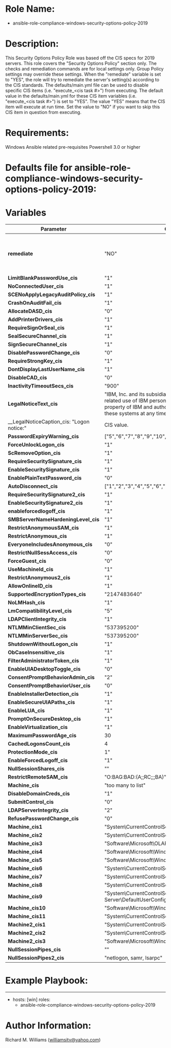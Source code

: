 # Role Name:
- ansible-role-compliance-windows-security-options-policy-2019


# Description:
This Security Options Policy Role was based off the CIS specs for 2019 servers.   This role covers the "Security Options Policy" section only. The checks and remediation commands are for local settings only. Group Policy settings may override these settings. When the "remediate" variable is set to "YES", the role will try to remediate the server's setting(s) according to the CIS standards.  The defaults/main.yml file can be used to disable specific CIS items (i.e. "execute_<cis task #>") from executing. The default value in the defaults/main.yml for these CIS item variables (i.e. "execute_<cis task #>") is set to "YES". The value "YES" means that the CIS item will execute at run time. Set the value to "NO" if you want to skip this CIS item in question from executing.


# Requirements:
Windows Ansible related pre-requisites 
Powershell 3.0 or higher


# Defaults file for ansible-role-compliance-windows-security-options-policy-2019:
# Variables
Parameter | Choices/Defaults|Comments
----------|-----------------|--------
__remediate__ |"NO"| variable used to determine whether or not to remedaite
__LimitBlankPasswordUse_cis__ |"1"| CIS value.
__NoConnectedUser_cis__ |"1"| CIS value.
__SCENoApplyLegacyAuditPolicy_cis__ |"1"| CIS value.
__CrashOnAuditFail_cis__ |"1"| CIS value.
__AllocateDASD_cis__ |"0"| CIS value.
__AddPrinterDrivers_cis__ |"1"| CIS value.
__RequireSignOrSeal_cis__ |"1"| CIS value.
__SealSecureChannel_cis__ |"1"| CIS value.
__SignSecureChannel_cis__ |"1"| CIS value.
__DisablePasswordChange_cis__ |"0"| CIS value.
__RequireStrongKey_cis__ |"1"| CIS value.
__DontDisplayLastUserName_cis__ |"1"| CIS value.
__DisableCAD_cis__ |"0"| CIS value.
__InactivityTimeoutSecs_cis__ |"900"| CIS value.
__LegalNoticeText_cis__ |"IBM, Inc. and its subsidiaries computer systems are for the job related use of IBM personnel only. All information herein is the property of IBM and authorized employees have the right to monitor these systems at any time."| CIS value.
__LegalNoticeCaption_cis: "Logon notice:"| CIS value.
__PasswordExpiryWarning_cis__ |["5","6","7","8","9","10","11","12","13","14"]| CIS value.
__ForceUnlockLogon_cis__ |"1"| CIS value.
__ScRemoveOption_cis__ |"1"| CIS value.
__RequireSecuritySignature_cis__ |"1"| CIS value.
__EnableSecuritySignature_cis__ |"1"| CIS value.
__EnablePlainTextPassword_cis__ |"0"| CIS value.
__AutoDisconnect_cis__ |["1","2","3","4","5","6","7","8","9","10","11","12","13","14","15"]| CIS value.
__RequireSecuritySignature2_cis__ |"1"| CIS value.
__EnableSecuritySignature2_cis__ |"1"| CIS value.
__enableforcedlogoff_cis__ |"1"| CIS value.
__SMBServerNameHardeningLevel_cis__ |"1"| CIS value.
__RestrictAnonymousSAM_cis__ |"1"| CIS value.
__RestrictAnonymous_cis__ |"1"| CIS value.
__EveryoneIncludesAnonymous_cis__ |"0"| CIS value.
__RestrictNullSessAccess_cis__ |"0"| CIS value.
__ForceGuest_cis__ |"0"| CIS value.
__UseMachineId_cis__ |"1"| CIS value.
__RestrictAnonymous2_cis__ |"1"| CIS value.
__AllowOnlineID_cis__ |"1"| CIS value.
__SupportedEncryptionTypes_cis__ |"2147483640"| CIS value.
__NoLMHash_cis__ |"1"| CIS value.
__LmCompatibilityLevel_cis__ |"5"| CIS value.
__LDAPClientIntegrity_cis__ |"1"| CIS value.
__NTLMMinClientSec_cis__ |"537395200"| CIS value.
__NTLMMinServerSec_cis__ |"537395200"| CIS value.
__ShutdownWithoutLogon_cis__ |"1"| CIS value.
__ObCaseInsensitive_cis__ |"1"| CIS value.
__FilterAdministratorToken_cis__ |"1"| CIS value.
__EnableUIADesktopToggle_cis__ |"0"| CIS value.
__ConsentPromptBehaviorAdmin_cis__ |"2"| CIS value.
__ConsentPromptBehaviorUser_cis__ |"0"| CIS value.
__EnableInstallerDetection_cis__ |"1"| CIS value.
__EnableSecureUIAPaths_cis__ |"1"| CIS value.
__EnableLUA_cis__ |"1"| CIS value.
__PromptOnSecureDesktop_cis__ |"1"| CIS value.
__EnableVirtualization_cis__ |"1"| CIS value.
__MaximumPasswordAge_cis__ |30| CIS value.
__CachedLogonsCount_cis__ |4| CIS value.
__ProtectionMode_cis__ |1"| CIS value.
__EnableForcedLogoff_cis__ |"1"| CIS value.
__NullSessionShares_cis__ |""| CIS value.
__RestrictRemoteSAM_cis__ |"O:BAG:BAD:(A;;RC;;;BA)"| CIS value.
__Machine_cis__ |"too many to list"| CIS value.
__DisableDomainCreds_cis__ |"1"| CIS value.
__SubmitControl_cis__ |"0"| CIS value.
__LDAPServerIntegrity_cis__ |"2"| CIS value.
__RefusePasswordChange_cis__ |"0"| CIS value.
__Machine_cis1__ |"System\\CurrentControlSet\\Control\\Print\\Printers"| CIS value.
__Machine_cis2__ |"System\\CurrentControlSet\\Services\\Eventlog"| CIS value.
__Machine_cis3__ |"Software\\Microsoft\\OLAP Server"| CIS value.
__Machine_cis4__ |"Software\\Microsoft\\Windows NT\\CurrentVersion\\Print"| CIS value.
__Machine_cis5__ |"Software\\Microsoft\\Windows NT\\CurrentVersion\\Windows"| CIS value.
__Machine_cis6__ |"System\\CurrentControlSet\\Control\\ContentIndex"| CIS value.
__Machine_cis7__ |"System\\CurrentControlSet\\Control\\Terminal Server"| CIS value.
__Machine_cis8__ |"System\\CurrentControlSet\\Control\\Terminal Server\\UserConfig"| CIS value.
__Machine_cis9__ |"System\\CurrentControlSet\\Control\\Terminal Server\\DefaultUserConfiguration"| CIS value.
__Machine_cis10__ |"Software\\Microsoft\\Windows NT\\CurrentVersion\\Perflib"| CIS value.
__Machine_cis11__ |"System\\CurrentControlSet\\Services\\SysmonLog"| CIS value.
__Machine2_cis1__ |"System\\CurrentControlSet\\Control\\ProductOptions"| CIS value.
__Machine2_cis2__ |"System\\CurrentControlSet\\Control\\Server Applications"| CIS value.
__Machine2_cis3__ |"Software\\Microsoft\\Windows NT\\CurrentVersion"| CIS value.
__NullSessionPipes_cis__ |""| CIS value.
__NullSessionPipes2_cis__ |"netlogon, samr, lsarpc"| CIS value.


# Example Playbook:
---
 - hosts: [win]
   roles:
   - ansible-role-compliance-windows-security-options-policy-2019


# Author Information:
Richard M. Williams (williamsitv@yahoo.com)
